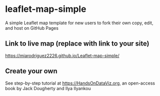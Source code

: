 # leaflet-map-simple
A simple Leaflet map template for new users to fork their own copy, edit, and host on GitHub Pages

## Link to live map (replace with link to your site)
https://miarodriguez2226.github.io/Leaflet-map-simple/

## Create your own
See step-by-step tutorial at https://HandsOnDataViz.org, an open-access book by Jack Dougherty and Ilya Ilyankou
